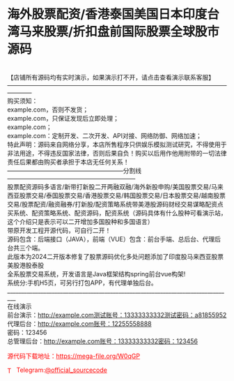 # 海外股票配资/香港泰国美国日本印度台湾马来股票/折扣盘前国际股票全球股市源码

<br>【店铺所有源码均有实时演示，如果演示打不开，请点击查看演示联系客服】<br>————————————————————————————————————————<br>购买须知：<br>example.com，否则不发货；<br>example.com，只保证发现后立即处理；<br>example.com；<br>example.com：定制开发、二次开发、API对接、网络防御、网络加速；<br>特此声明：源码来自网络分享，本店所售程序只供娱乐模拟测试研究，不得使用于非法用途，不得违反国家法律，否则后果自负！购买以后用作他用附带的一切法律责任后果都由购买者承担于本店无任何关系！<br>———————————————————分割线—————————————————————<br>股票配资源码多语言/新带打新股二开两融双融/海外新股申购/美国股票交易/马来西亚股票交易/泰国股票交易/香港股票交易/韩国股票交易/日本股票交易/越南股票交易/股票配资/融资融券/打新股/配资策略系统带美港股源码财经交易谋略配资点买系统、配资策略系统、配资源码，配资系统（源码具体有什么股种可看演示站，这个介绍只是表示可以二开增加多国股种和多国语言）<br>带原开发工程开源代码，可自行二开！<br>源码包含：后端接口（JAVA），前端（VUE）包含：前台手端、总后台、代理后台共三个端。<br>此版本为2024二开版本修复了股票源码优化多处问题添加了印度股马来西亚股票美股港股泰股<br>全系股票交易系统，开发语言是Java框架结构spring前台vue构架!<br>系统分:手机H5页，可另行打包APP，有代理单独后台。<br>_________________________________________________________________________________<br>在线演示<br>前台演示：http://example.com测试账号：13333333332测试密码：a81855952<br>代理后台：http://example.com账号：12255558888<br>密码：123456<br>总管理后台：http://example.com账号：13333333332密码：123456<br>


<p style="color: red;">源代码下载地址：<a href="https://mega-file.org/W0qGP" style="color: red;">https://mega-file.org/W0qGP</a></p><p style="color: red;"><img src="https://cdn-icons-png.flaticon.com/512/2111/2111646.png" alt="Telegram Icon" style="width: 16px; vertical-align: middle; margin-right: 5px;">Telegram:<a href="https://t.me/official_sourcecode" style="color: red;">@official_sourcecode</a></p>